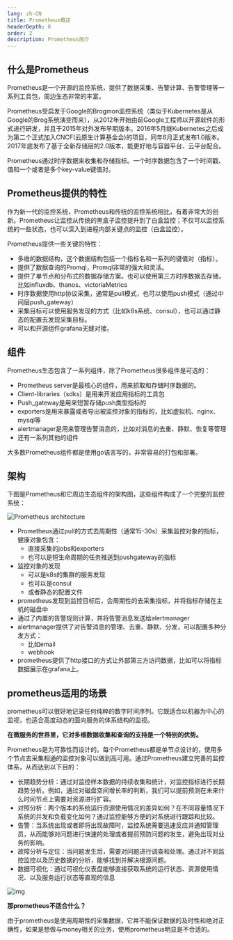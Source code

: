```yaml
---
lang: zh-CN
title: Prometheus概述
headerDepth: 0
order: 2
description: Prometheus简介
---
```




## 什么是Prometheus

Prometheus是一个开源的监控系统，提供了数据采集、告警计算、告警管理等一系列工具包，周边生态非常的丰富。

Prometheus受启发于Google的Brogmon监控系统（类似于Kubernetes是从Google的Brog系统演变而来），从2012年开始由前Google工程师以开源软件的形式进行研发，并且于2015年对外发布早期版本。2016年5月继Kubernetes之后成为第二个正式加入CNCF(云原生计算基金会)的项目，同年6月正式发布1.0版本。2017年底发布了基于全新存储层的2.0版本，能更好地与容器平台、云平台配合。



Prometheus通过时序数据来收集和存储指标。一个时序数据包含了一个时间戳、值和一个或者是多个key-value键值对。

##  Prometheus提供的特性

作为新一代的监控系统，Prometheus和传统的监控系统相比，有着非常大的创新。Prometheus让监控从传统的黑盒子监控提升到了白盒监控；不仅可以监控系统的一些状态，也可以深入到进程内部关键点的监控（白盒监控）。

Prometheus提供一些关键的特性：

- 多维的数据结构，这个数据结构包括一个指标名和一系列的键值对（指标）。
- 提供了数据查询的Promql，Promql非常的强大和灵活。
- 提供了单节点和分布式的数据存储方案。也可以使用第三方时序数据去存储，比如influxdb、thanos、victoriaMetrics
- 时序数据使用http协议采集，通常是pull模式，也可以使用push模式（通过中间层push_gateway）
- 采集目标可以使用服务发现的方式（比如k8s系统、consul），也可以通过静态的配置去发现采集目标。
- 可以和开源组件grafana无缝对接。



## 组件

Prometheus生态包含了一系列组件，除了Prometheus很多组件是可选的：

- Prometheus server是最核心的组件，用来抓取和存储时序数据的。
- Client-libraries（sdks）是用来开发应用指标的工具包
- Push_gateway是用来短暂存储push类型指标的
- exporters是用来暴露或者导出被监控对象的指标的，比如虚拟机、nginx、mysql等
- alertmanager是用来管理告警消息的，比如对消息的去重、静默、恢复等管理
- 还有一系列其他的组件

大多数Prometheus组件都是使用go语言写的，非常容易的打包和部署。



## 架构

下图是Prometheus和它周边生态组件的架构图，这些组件构成了一个完整的监控系统：

![Prometheus architecture](https://static.javajike.com/img/2023/10/7/architecture.png)

- Prometheus通过pull的方式去周期性（通常15-30s）采集监控对象的指标，健康对象包含：
  - 直接采集的jobs和exporters
  - 也可以是短生命周期的任务推送到pushgateway的指标
- 监控对象的发现
  - 可以是k8s的集群的服务发现
  - 也可以是consul
  - 或者静态的配置文件
- prometheus发现到监控目标后，会周期性的去采集指标，并将指标存储在主机的磁盘中
- 通过了内置的告警规则计算，并将告警消息发送给alertmanager
- alertmanager提供了对告警消息的管理、去重、静默、分发，可以配置多种分发方式：
  - 比如email
  - webhook
- prometheus提供了http接口的方式让外部第三方访问数据，比如可以将指标数据展示在grafana上。



## prometheus适用的场景

prometheus可以很好地记录任何纯粹的数字时间序列。它既适合以机器为中心的监视，也适合高度动态的面向服务的体系结构的监视。

**在微服务的世界里，它对多维数据收集和查询的支持是一个特别的优势。**

Prometheus是为可靠性而设计的。每个Prometheus都是单节点设计的，使用多个节点去采集相通的监控对象可以做到高可用。通过Prometheus建立完善的监控体系，从而达到以下目的：

-  长期趋势分析：通过对监控样本数据的持续收集和统计，对监控指标进行长期趋势分析。例如，通过对磁盘空间增长率的判断，我们可以提前预测在未来什么时间节点上需要对资源进行扩容。
- 对照分析：两个版本的系统运行资源使用情况的差异如何？在不同容量情况下系统的并发和负载变化如何？通过监控能够方便的对系统进行跟踪和比较。
- 告警：当系统出现或者即将出现故障时，监控系统需要迅速反应并通知管理员，从而能够对问题进行快速的处理或者提前预防问题的发生，避免出现对业务的影响。
- 故障分析与定位：当问题发生后，需要对问题进行调查和处理。通过对不同监控监控以及历史数据的分析，能够找到并解决根源问题。
- 数据可视化：通过可视化仪表盘能够直接获取系统的运行状态、资源使用情况、以及服务运行状态等直观的信息

![img](https://static.javajike.com/img/2023/10/7/wps1.jpg)

**那prometheus不适合什么？**

由于prometheus是使用周期性的采集数据，它并不能保证数据的及时性和绝对正确性，如果是想做与money相关的业务，使用prometheus明显是不合适的。

<!-- @include: @article-footer.snippet.md -->